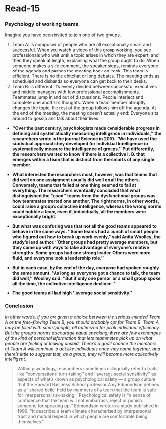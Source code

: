 # Read-15

### Psychology of working teams
Imagine you have been invited to join one of two groups.
1. Team A: is composed of people who are all exceptionally smart and successful. When you watch a video of this group working, you see professionals who wait until a topic arises in which they are expert, and then they speak at length, explaining what the group ought to do. When someone makes a side comment, the speaker stops, reminds everyone of the agenda and pushes the meeting back on track. This team is efficient. There is no idle chitchat or long debates. The meeting ends as scheduled and disbands so everyone can get back to their desks.
1. Team B: is different. It’s evenly divided between successful executives and middle managers with few professional accomplishments. Teammates jump in and out of discussions. People interject and complete one another’s thoughts. When a team member abruptly changes the topic, the rest of the group follows him off the agenda. At the end of the meeting, the meeting doesn’t actually end: Everyone sits around to gossip and talk about their lives.

- **‘‘Over the past century, psychologists made considerable progress in defining and systematically measuring intelligence in individuals,’’ the researchers wrote in the journal Science in 2010. ‘‘We have used the statistical approach they developed for individual intelligence to systematically measure the intelligence of groups.’’ Put differently, the researchers wanted to know if there is a collective I. Q. that emerges within a team that is distinct from the smarts of any single member.**

- **What interested the researchers most, however, was that teams that did well on one assignment usually did well on all the others. Conversely, teams that failed at one thing seemed to fail at everything. The researchers eventually concluded that what distinguished the ‘‘good’’ teams from the dysfunctional groups was how teammates treated one another. The right norms, in other words, could raise a group’s collective intelligence, whereas the wrong norms could hobble a team, even if, individually, all the members were exceptionally bright.**

- **But what was confusing was that not all the good teams appeared to behave in the same ways. ‘‘Some teams had a bunch of smart people who figured out how to break up work evenly,’’ said Anita Woolley, the study’s lead author. ‘‘Other groups had pretty average members, but they came up with ways to take advantage of everyone’s relative strengths. Some groups had one strong leader. Others were more fluid, and everyone took a leadership role.’’**

- **But in each case, by the end of the day, everyone had spoken roughly the same amount. ‘‘As long as everyone got a chance to talk, the team did well,’’ Woolley said. ‘‘But if only one person or a small group spoke all the time, the collective intelligence declined.’’**

- **The good teams all had high ‘‘average social sensitivity’’**
### Conclusion
*In other words, if you are given a choice between the serious-minded Team A or the free-flowing Team B, you should probably opt for Team B. Team A may be filled with smart people, all optimized for peak individual efficiency. But the group’s norms discourage equal speaking; there are few exchanges of the kind of personal information that lets teammates pick up on what people are feeling or leaving unsaid. There’s a good chance the members of Team A will continue to act like individuals once they come together, and there’s little to suggest that, as a group, they will become more collectively intelligent.*

> Within psychology, researchers sometimes colloquially refer to traits like ‘‘conversational turn-taking’’ and ‘‘average social sensitivity’’ as aspects of what’s known as psychological safety — a group culture that the Harvard Business School professor Amy Edmondson defines as a ‘‘shared belief held by members of a team that the team is safe for interpersonal risk-taking.’’ Psychological safety is ‘‘a sense of confidence that the team will not embarrass, reject or punish someone for speaking up,’’ Edmondson wrote in a study published in 1999. ‘‘It describes a team climate characterized by interpersonal trust and mutual respect in which people are comfortable being themselves.’’
